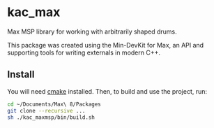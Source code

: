 # kac_max

Max MSP library for working with arbitrarily shaped drums.

This package was created using the Min-DevKit for Max, an API and supporting tools for writing externals in modern C++.

## Install

You will need [cmake](https://formulae.brew.sh/formula/cmake) installed. Then, to build and use the project, run:

```bash
cd ~/Documents/Max\ 8/Packages
git clone --recursive ...
sh ./kac_maxmsp/bin/build.sh
```